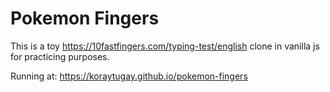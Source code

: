 # Pokemon Fingers
This is a toy https://10fastfingers.com/typing-test/english clone in vanilla js for practicing purposes.

Running at: https://koraytugay.github.io/pokemon-fingers
